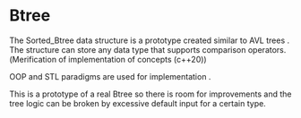 # Btree

The Sorted_Btree data structure is a prototype created similar to AVL trees ․
The structure can store any data type that supports comparison operators. (Мerification of implementation of concepts (c++20))

OOP and STL paradigms are used for implementation .


This is a prototype of a real Btree so there is room for improvements and the tree logic can be broken by excessive default input for a certain type.
